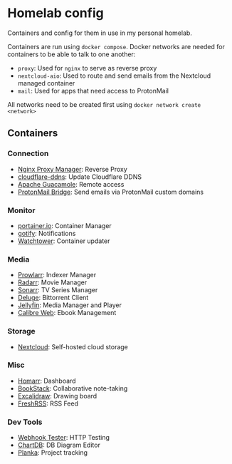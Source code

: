 # Homelab config

Containers and config for them in use in my personal homelab.

Containers are run using `docker compose`. Docker networks are needed for
containers to be able to talk to one another:

- `proxy`: Used for `nginx` to serve as reverse proxy
- `nextcloud-aio`: Used to route and send emails from the Nextcloud managed
  container
- `mail`: Used for apps that need access to ProtonMail

All networks need to be created first using `docker network create <network>`

## Containers

### Connection

- [Nginx Proxy Manager](https://nginxproxymanager.com/): Reverse Proxy
- [cloudflare-ddns](https://github.com/FedeAbella/cloudflare-ddns): Update Cloudflare DDNS
- [Apache Guacamole](https://guacamole.apache.org/): Remote access
- [ProtonMail Bridge](https://github.com/VideoCurio/ProtonMailBridgeDocker):
  Send emails via ProtonMail custom domains

### Monitor

- [portainer.io](https://www.portainer.io/): Container Manager
- [gotify](https://gotify.net/): Notifications
- [Watchtower](https://containrrr.dev/watchtower/): Container updater

### Media

- [Prowlarr](https://prowlarr.com/): Indexer Manager
- [Radarr](https://radarr.video/): Movie Manager
- [Sonarr](https://sonarr.tv/): TV Series Manager
- [Deluge](https://deluge-torrent.org/): Bittorrent Client
- [Jellyfin](https://jellyfin.org): Media Manager and Player
- [Calibre Web](https://github.com/janeczku/calibre-web): Ebook Management

### Storage

- [Nextcloud](https://nextcloud.com/): Self-hosted cloud storage

### Misc

- [Homarr](https://homarr.dev/): Dashboard
- [BookStack](https://bookstackapp.com): Collaborative note-taking
- [Excalidraw](https://excalidraw.com): Drawing board
- [FreshRSS](https://github.com/FreshRSS/FreshRSS): RSS Feed

### Dev Tools

- [Webhook Tester](https://github.com/tarampampam/webhook-tester): HTTP Testing
- [ChartDB](https://github.com/chartdb/chartdb): DB Diagram Editor
- [Planka](https://planka.app): Project tracking
